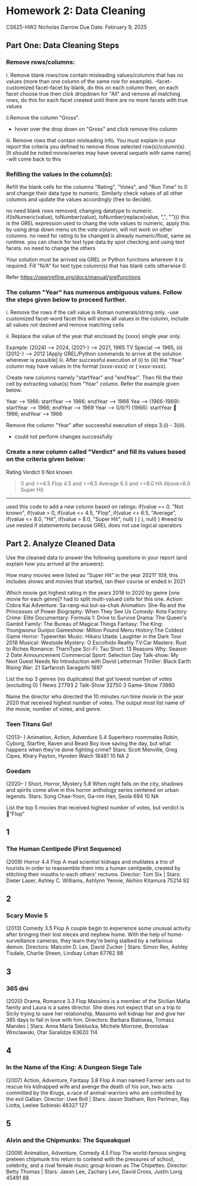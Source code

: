 # Homework 2: Data Cleaning

CS625-HW2
Nicholas Darrow
Due Date: February 9, 2025

## Part One: Data Cleaning Steps
### Remove rows/columns:

i. Remove blank rows/row contain misleading values/columns that has no values (more than one column of the same row for example). 
-facet-customized facet-facet by blank, do this on each column then, on each facet choose true then click dropdown for "All" and remove all matching rows, do this for each facet created until there are no more facets with true values

ii.Remove the column "Gross".
- hover over the drop down on "Gross" and click remove this column

iii. Remove rows that contain misleading info. You must explain in your report the criteria you defined to remove those selected row(s)/column(s). [It should be noted movie/series may have several sequels with same name]
-will come back to this

### Refilling the values in the column(s):

Refill the blank cells for the columns "Rating", "Votes", and "Run Time" to 0 and change their data type to numeric. Similarly check values of all other columns and update the values accordingly (free to decide).

no need blank rows removed, changing datatype to numeric. if(isNumeric(value), toNumber(value), toNumber(replace(value, ",", ""))) this is the GREL expression used to chang the vote values to numeric, apply this by using drop down menu on the vote column, will not work on other columns. no need for rating to be changed is already numeric/float, same as runtime. you can check for text type data by spot checking and using text facets. no need to change the others

Your solution must be arrived via GREL or Python functions wherever it is required. Fill "N/A" for text type column(s) that has blank cells otherwise 0.

Refer https://openrefine.org/docs/manual/grelfunctions

### The column "Year" has numerous ambiguous values. Follow the steps given below to proceed further.

i. Remove the rows if the cell value is Roman numerals/string only.
-use customized facet-word facet this will show all values in the column, include all values not desired and remove matching cells

ii. Replace the value of the year that enclosed by (xxxx) single year only.

Example: (2024) --> 2024, (2021-) --> 2021, 1965 TV Special --> 1965, (ii) (2012-) --> 2012 [Apply GREL/Python commands to arrive at the solution wherever is possible]
iii. After successful execution of (i) to (iii) the "Year" column may have values in the format (xxxx-xxxx) or ( xxxx-xxxx).

Create new columns namely "startYear" and "endYear". Then fill the their cell by extracting value(s) from "Year" column. Refer the example given below.

Year --> 1966: startYear --> 1966; endYear --> 1966 Yea --> (1966-1969): startYear --> 1966; endYear --> 1969 Year --> (I/II/?) (1966): startYear  1966; endYear --> 1966

Remove the column "Year" after successful execution of steps 3.(i) - 3(iii).

- could not perform changes successfully

### Create a new column called "Verdict" and fill its values based on the criteria given below:

Rating	Verdict
0	Not known
>0 and <=4.5	Flop
>4.5 and <=6.5	Average
>6.5 and <=8.0	Hit
Above>8.0	Super Hit
----------------	--------------
used this code to add a new column based on ratings: if(value == 0, "Not known",
   if(value > 0, 
      if(value <= 4.5, "Flop",
         if(value <= 6.5, "Average",
            if(value <= 8.0, "Hit",
               if(value > 8.0, "Super Hit", null)
            )
         )
      ), null)
) #need to use nested if statememnts because GREL does not use logical operators


## Part 2. Analyze Cleaned Data
Use the cleaned data to answer the following questions in your report (and explain how you arrived at the answers):

How many movies were listed as “Super Hit” in the year 2021?
109, this includes shows and movies that started, ran their course or ended in 2021

Which movie got highest rating in the years 2018 to 2020 by genre [one movie for each genre]?
had to split multi-valued cells for this one. 
Action: Cobra Kai
Adventure: Sa-rang-eui bul-sa-chak
Animation: She-Ra and the Princesses of Power
Biography: When They See Us
Comedy: Kota Factory 
Crime: Elite
Documentary: Formula 1: Drive to Survive
Drama: The Queen's Gambit
Family: The Bureau of Magical Things
Fantasy: The King: Youngwonui Gunjoo
Gameshow: Million Pound Menu
History:The Coldest Game
Horror: Typewriter
Music: Hikaru Utada: Laughter in the Dark Tour 2018
Musical: Westside
Mystery: O Escolhido
Reality TV:Car Masters: Rust to Riches
Romance: TharnType
Sci-Fi: Tau
Short: 13 Reasons Why: Season 2 Date Announcement Commercial
Sport: Selection Day
Talk-show: My Next Guest Needs No Introduction with David Letterman
Thriller: Black Earth Rising
War: 21 Sarfarosh Saragarhi 1897

List the top 3 genres (no duplicates) that got lowest number of votes (excluding 0)
1 News             27793
 2 Talk-Show        32750
 3 Game-Show        73980

Name the director who directed the 10 minutes run time movie in the year 2020 that received highest number of votes. The output must list name of the movie, number of votes, and genre.

### Teen Titans Go!
(2013– )
Animation, Action, Adventure
5.4
Superhero roommates Robin, Cyborg, Starfire, Raven and Beast Boy love saving the day, but what happens when they're done fighting crime?
                 Stars: Scott Menville,  Greg Cipes,  Khary Payton,  Hynden Walch
18481
10
NA
2

### Goedam
(2020– )
Short, Horror, Mystery
5.8
When night falls on the city, shadows and spirits come alive in this horror anthology series centered on urban legends.
                 Stars: Song Chae-Yoon,  Ga-rim Han,  Seola
694
10
NA


List the top 5 movies that received highest number of votes, but verdict is “Flop”
## 1

### The Human Centipede (First Sequence)
(2009)
Horror
4.4
Flop
A mad scientist kidnaps and mutilates a trio of tourists in order to reassemble them into a human centipede, created by stitching their mouths to each others' rectums.
Director: Tom Six |      Stars: Dieter Laser,  Ashley C. Williams,  Ashlynn Yennie,  Akihiro Kitamura
75214
92

## 2

### Scary Movie 5
(2013)
Comedy
3.5
Flop
A couple begin to experience some unusual activity after bringing their lost nieces and nephew home. With the help of home-surveillance cameras, they learn they're being stalked by a nefarious demon.
Directors: Malcolm D. Lee,  David Zucker |      Stars: Simon Rex,  Ashley Tisdale,  Charlie Sheen,  Lindsay Lohan
67762
88

## 3

### 365 dni
(2020)
Drama, Romance
3.3
Flop
Massimo is a member of the Sicilian Mafia family and Laura is a sales director. She does not expect that on a trip to Sicily trying to save her relationship, Massimo will kidnap her and give her 365 days to fall in love with him.
Directors: Barbara Bialowas,  Tomasz Mandes |      Stars: Anna Maria Sieklucka,  Michele Morrone,  Bronislaw Wroclawski,  Otar Saralidze
63620
114

## 4

### In the Name of the King: A Dungeon Siege Tale
(2007)
Action, Adventure, Fantasy
3.8
Flop
A man named Farmer sets out to rescue his kidnapped wife and avenge the death of his son, two acts committed by the Krugs, a race of animal-warriors who are controlled by the evil Gallian.
Director: Uwe Boll |      Stars: Jason Statham,  Ron Perlman,  Ray Liotta,  Leelee Sobieski
46327
127

## 5

### Alvin and the Chipmunks: The Squeakquel
(2009)
Animation, Adventure, Comedy
4.5
Flop
The world-famous singing preteen chipmunk trio return to contend with the pressures of school, celebrity, and a rival female music group known as The Chipettes.
Director: Betty Thomas |      Stars: Jason Lee,  Zachary Levi,  David Cross,  Justin Long
45491
88


